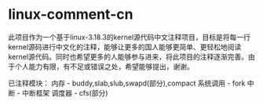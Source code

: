 # linux-comment-cn
  此项目作为一个基于linux-3.18.3的kernel源代码中文注释项目，目标是将每一行kernel源码进行中文化的注释，能够让更多的国人能够更简单、更轻松地阅读kernel源代码。同时也希望更多的人能够参与进来，将此项目的注释逐渐完善。由于个人能力有限，有不足或错误之处，希望能够提出，谢谢。
  
  已注释模块：
  内存 - buddy,slab,slub,swapd(部分),compact
  系统调用 - fork
  中断 - 中断框架
  调度器 - cfs(部分)
